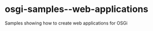 osgi-samples--web-applications
==============================

Samples showing how to create web applications for OSGi
